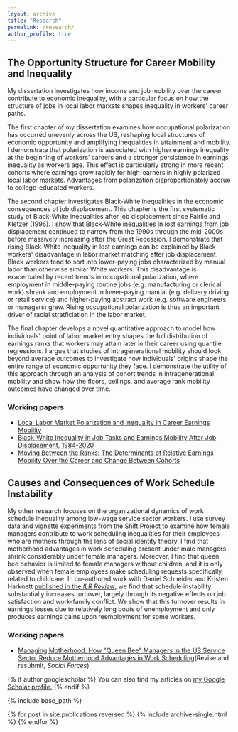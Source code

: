 ```yaml
---
layout: archive
title: "Research"
permalink: /research/
author_profile: true
---
```


## The Opportunity Structure for Career Mobility and Inequality

My dissertation investigates how income and job mobility over the career contribute to economic inequality, with a particular focus on how the structure of jobs in local labor markets shapes inequality in workers' career paths. 

The first chapter of my dissertation examines how occupational polarization has occurred unevenly across the US, reshaping local structures of economic opportunity and amplifying inequalities in attainment and mobility. I demonstrate that polarization is associated with higher earnings inequality at the beginning of workers’ careers and a stronger persistence in earnings inequality as workers age. This effect is particularly strong in more recent cohorts where earnings grow rapidly for high-earners in highly polarized local labor markets. Advantages from polarization disproportionately accrue to college-educated workers.

The second chapter investigates Black-White inequalities in the economic consequences of job displacement. This chapter is the first systematic study of Black-White inequalities after job displacement since Fairlie and Kletzer (1996). I show that Black-White inequalities in lost earnings from job displacement continued to narrow from the 1990s through the mid-2000s before massively increasing after the Great Recession. I demonstrate that rising Black-White inequality in lost earnings can be explained by Black workers' disadvantage in labor market matching after job displacement. Black workers tend to sort into lower-paying jobs characterized by manual labor than otherwise similar White workers. This disadvantage is exacerbated by recent trends in occupational polarization, where employment in middle-paying routine jobs (e.g. manufacturing or clerical work) shrank and employment in lower-paying manual (e.g. delivery driving or retail service) and higher-paying abstract work (e.g. software engineers or managers) grew. Rising occupational polarization is thus an important driver of racial stratficiation in the labor market.

The final chapter develops a novel quantitative approach to model how individuals' point of labor market entry shapes the full distribution of earnings ranks that workers may attain later in their career using quantile regressions. I argue that studies of intragenerational mobility should look beyond average outcomes to investigate how individuals' origins shape the entire range of economic opportunity they face. I demonstrate the utility of this approach through an analysis of cohort trends in intragenerational mobility and show how the floors, ceilings, and average rank mobility outcomes have changed over time.



### Working papers
* [Local Labor Market Polarization and Inequality in Career Earnings Mobility](http://joshuachoper.github.io/files/localabmkt_pol.pdf)
* [Black-White Inequality in Job Tasks and Earnings Mobility After Job Displacement, 1984-2020](http://joshuachoper.github.io/files/racejobdisplacement_Feb2024.pdf)
* [Moving Between the Ranks: The Determinants of Relative Earnings Mobility Over the Career and Change Between Cohorts](http://joshuachoper.github.io/files/rankrank_cohort_v4.pdf)

## Causes and Consequences of Work Schedule Instability

My other research focuses on the organizational dynamics of work schedule inequality among low-wage service sector workers. I use survey data and vignette experiments from the Shift Project to examine how female managers contribute to work scheduling inequalities for their employees who are mothers through the lens of social identity theory. I find that motherhood advantages in work scheduling present under male managers shrink considerably under female managers. Moreover, I find that queen bee behavior is limited to female managers without children, and it is only observed when female employees make scheduling requests specifically related to childcare. In co-authored work with Daniel Schneider and Kristen Harknett [published in the *ILR Review*](https://journals.sagepub.com/doi/abs/10.1177/00197939211048484), we find that schedule instability substantially increases turnover, largely through its negative effects on job satisfaction and work-family conflict. We show that this turnover results in earnings losses due to relatively long bouts of unemployment and only produces earnings gains upon reemployment for some workers.

### Working papers
* [Managing Motherhood: How "Queen Bee" Managers in the US Service Sector Reduce Motherhood Advantages in Work Scheduling](http://joshuachoper.github.io/files/queenbees.pdf)(Revise and resubmit, *Social Forces*)

{% if author.googlescholar %}
  You can also find my articles on <u><a href="{{author.googlescholar}}">my Google Scholar profile</a>.</u>
{% endif %}

{% include base_path %}

{% for post in site.publications reversed %}
  {% include archive-single.html %}
{% endfor %}
